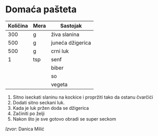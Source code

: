 # Domaća pašteta

| Količina | Mera |     Sastojak     |
| -------- | ---- | ---------------- |
| 300      | g    | živa slanina     |
| 500      | g    | juneća džigerica |
| 500      | g    | crni luk         |R
| 1        | tsp  | senf             |
|          |      | biber            |
|          |      | so               |
|          |      | vegeta           |


1. Sitno iseckati slaninu na kockice i propržiti tako da ostanu čvarčići
1. Dodati sitno seckani luk.
1. Kada je luk pržen doda se džigerica
1. Začiniti po želji
1. Nakon što je sve gotovo obradi se super seckom

*Izvor*: Danica Milić
